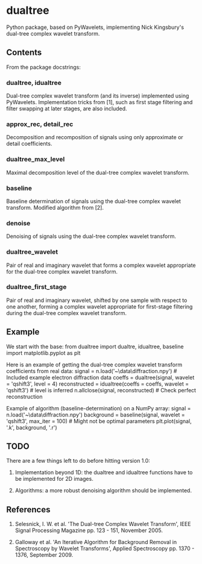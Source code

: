 # dualtree

Python package, based on PyWavelets, implementing Nick Kingsbury's dual-tree complex wavelet transform.

## Contents

From the package docstrings:

### dualtree, idualtree
Dual-tree complex wavelet transform (and its inverse) implemented using PyWavelets. Implementation
tricks from [1], such as first stage filtering and filter swapping at later stages, are also
included.

### approx_rec, detail_rec
Decomposition and recomposition of signals using only approximate or detail coefficients.

### dualtree_max_level
Maximal decomposition level of the dual-tree complex wavelet transform.

### baseline
Baseline determination of signals using the dual-tree complex wavelet transform. Modified algorithm
from [2].

### denoise
Denoising of signals using the dual-tree complex wavelet transform.

### dualtree_wavelet
Pair of real and imaginary wavelet that forms a complex wavelet appropriate for the dual-tree
complex wavelet transform.

### dualtree_first_stage
Pair of real and imaginary wavelet, shifted by one sample with respect to one another, forming a complex
wavelet appropriate for first-stage filtering during the dual-tree complex wavelet transform.

## Example

We start with the base:
    from dualtree import dualtre, idualtree, baseline
    import matplotlib.pyplot as plt

Here is an example of getting the dual-tree complex wavelet transform coefficients from real data:
    signal = n.load('~\data\diffraction.npy')                           # Included example electron diffraction data
    coeffs = dualtree(signal, wavelet = 'qshift3', level = 4)
    reconstructed = idualtree(coeffs = coeffs, wavelet = 'qshift3')     # level is inferred
    n.allclose(signal, reconstructed)                                   # Check perfect reconstruction

Example of algorithm (baseline-determination) on a NumPy array:
    signal = n.load('~\data\diffraction.npy')
    background = baseline(signal, wavelet = 'qshift3', max_iter = 100)  # Might not be optimal parameters
    plt.plot(signal, '.k', background, '.r')

## TODO

There are a few things left to do before hitting version 1.0:

1. Implementation beyond 1D: the dualtree and idualtree functions have to be implemented for 2D images.

2. Algorithms: a more robust denoising algorithm should be implemented.

## References

1. Selesnick, I. W. et al. 'The Dual-tree Complex Wavelet Transform', IEEE Signal Processing Magazine pp. 123 - 151, November 2005.

2. Galloway et al. 'An Iterative Algorithm for Background Removal in Spectroscopy by Wavelet Transforms', Applied Spectroscopy pp. 1370 - 1376, September 2009.
